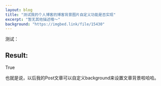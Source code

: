 ```yaml
---
layout: blog
title: "测试我的个人博客的博客背景图片自定义功能是否实现"
excerpt: "暂无其他描述哦～"
background: "https://imgbed.link/file/15430"
---
```

测试：


## Result:

True

也就是说，以后我的Post文章可以自定义background来设置文章背景啦哈哈。